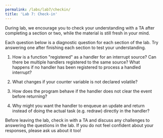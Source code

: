 ```yaml
---
permalink: /labs/lab7/checkin/
title: 'Lab 7: Check-in'
---
```


During lab, we encourage you to check your understanding with a TA after completing a section or two, while the material is still fresh in your mind.

Each question below is a diagnostic question for each section of the lab. Try answering one after finishing each section to test your understanding.

1. How is a function "registered" as a handler for an interrupt source? Can there be multiple handlers registered to the same source? What happens if no handler has been registered to process a handled interrupt?

2. What changes if your counter variable is not declared volatile?

3. How does the program behave if the handler does not clear the event before returning?

4. Why might you want the handler to enqueue an update and return instead of doing the actual task (e.g. redraw) directly in the handler?


Before leaving the lab, check in with a TA and discuss any challenges to answering the questions in the lab. If you do not feel confident about your responses, please ask us about it too!
